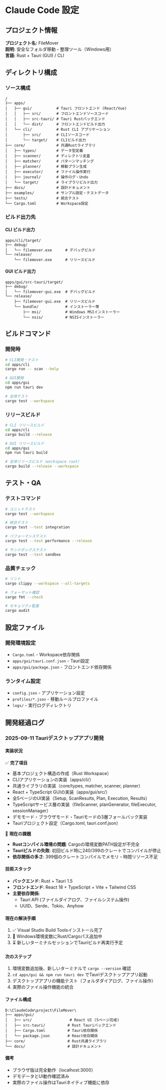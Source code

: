 # Claude Code 設定

## プロジェクト情報

**プロジェクト名:** FileMover  
**説明:** 安全なフォルダ移動・整理ツール（Windows用）  
**言語:** Rust + Tauri (GUI) / CLI  

## ディレクトリ構成

### ソース構成
```
/
├── apps/
│   ├── gui/           # Tauri フロントエンド (React/Vue)
│   │   ├── src/       # フロントエンドソースコード
│   │   ├── src-tauri/ # Tauri Rustバックエンド
│   │   └── dist/      # フロントエンドビルド出力
│   └── cli/           # Rust CLI アプリケーション
│       ├── src/       # CLIソースコード
│       └── target/    # CLIビルド出力
├── core/              # 共通Rustライブラリ
│   ├── types/         # データ型定義
│   ├── scanner/       # ディレクトリ走査
│   ├── matcher/       # パターンマッチング
│   ├── planner/       # 移動プラン生成
│   ├── executor/      # ファイル操作実行
│   ├── journal/       # 操作ログ・Undo
│   └── target/        # ライブラリビルド出力
├── docs/              # 設計ドキュメント
├── examples/          # サンプル設定・テストデータ
├── tests/             # 統合テスト
└── Cargo.toml         # Workspace設定
```

### ビルド出力先

#### CLI ビルド出力
```
apps/cli/target/
├── debug/
│   └── filemover.exe      # デバッグビルド
└── release/
    └── filemover.exe      # リリースビルド
```

#### GUI ビルド出力  
```
apps/gui/src-tauri/target/
├── debug/
│   └── filemover-gui.exe  # デバッグビルド
└── release/
    ├── filemover-gui.exe  # リリースビルド
    └── bundle/            # インストーラー等
        ├── msi/           # Windows MSIインストーラー
        └── nsis/          # NSISインストーラー
```

## ビルドコマンド

### 開発時
```bash
# CLI開発・テスト
cd apps/cli
cargo run -- scan --help

# GUI開発
cd apps/gui  
npm run tauri dev

# 全体テスト
cargo test --workspace
```

### リリースビルド
```bash
# CLI リリースビルド
cd apps/cli
cargo build --release

# GUI リリースビルド
cd apps/gui
npm run tauri build

# 全体リリースビルド（workspace root）
cargo build --release --workspace
```

## テスト・QA

### テストコマンド
```bash
# ユニットテスト
cargo test --workspace

# 統合テスト  
cargo test --test integration

# パフォーマンステスト
cargo test --test performance --release

# サンドボックステスト
cargo test --test sandbox
```

### 品質チェック
```bash
# リント
cargo clippy --workspace --all-targets

# フォーマット確認
cargo fmt --check

# セキュリティ監査
cargo audit
```

## 設定ファイル

### 開発環境設定
- `Cargo.toml` - Workspace依存関係
- `apps/gui/tauri.conf.json` - Tauri設定
- `apps/gui/package.json` - フロントエンド依存関係

### ランタイム設定
- `config.json` - アプリケーション設定
- `profiles/*.json` - 移動ルールプロファイル
- `logs/` - 実行ログディレクトリ

## 開発経過ログ

### 2025-09-11 Tauriデスクトップアプリ開発

#### 実装状況
✅ **完了項目**
- 基本プロジェクト構造の作成（Rust Workspace）
- CLIアプリケーションの実装（apps/cli/）
- 共通ライブラリの実装（core/types, matcher, scanner, planner）
- React + TypeScript GUIの実装（apps/gui/src/）
- 全5ページのUI実装（Setup, ScanResults, Plan, Execution, Results）
- TypeScriptサービス層の実装（fileScanner, planGenerator, fileExecutor, sessionManager）
- デモモード・ブラウザモード・Tauriモードの3層フォールバック実装
- Tauriプロジェクト設定（Cargo.toml, tauri.conf.json）

🔄 **現在の課題**
- **Rustコンパイル環境の問題**: Cargoの環境変数PATH設定が不完全
- **Tauriビルドの失敗**: 初回ビルド時に240/399のクレートでコンパイルが停止
- **依存関係の多さ**: 399個のクレートコンパイルでメモリ・時間リソース不足

#### 技術スタック
- **バックエンド**: Rust + Tauri 1.5
- **フロントエンド**: React 18 + TypeScript + Vite + Tailwind CSS
- **主要依存関係**: 
  - Tauri API (ファイルダイアログ、ファイルシステム操作)
  - UUID、Serde、Tokio、Anyhow

#### 現在の解決手順
1. ✅ Visual Studio Build Toolsインストール完了
2. 🔄 Windows環境変数にRust/Cargoパス追加中
3. ⏳ 新しいターミナルセッションでTauriビルド再実行予定

#### 次のステップ
1. 環境変数追加後、新しいターミナルで `cargo --version` 確認
2. `cd apps/gui && npm run tauri dev` でTauriデスクトップアプリ起動
3. デスクトップアプリの機能テスト（フォルダダイアログ、ファイル操作）
4. 実際のファイル操作機能の統合

#### ファイル構成
```
D:\ClaudeCode\project\FileMover\
├── apps/gui/
│   ├── src/                 # React UI (5ページ完成)
│   ├── src-tauri/          # Rust Tauriバックエンド
│   ├── Cargo.toml          # Tauri依存関係
│   └── package.json        # React依存関係
├── core/                   # Rust共通ライブラリ
└── docs/                   # 設計ドキュメント
```

#### 備考
- ブラウザ版は完全動作（localhost:3000）
- デモデータとUI動作確認済み
- 実際のファイル操作はTauriネイティブ機能に依存